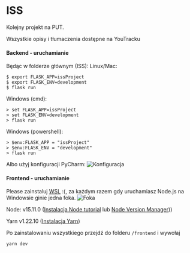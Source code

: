 # ISS
Kolejny projekt na PUT. 

Wszystkie opisy i tłumaczenia dostępne na YouTracku

#### Backend - uruchamianie

Będąc w folderze głównym (ISS):
Linux/Mac:
```
$ export FLASK_APP=issProject
$ export FLASK_ENV=development
$ flask run
```
Windows (cmd):
```
> set FLASK_APP=issProject
> set FLASK_ENV=development
> flask run
```
Windows (powershell):
```
> $env:FLASK_APP = "issProject"
> $env:FLASK_ENV = "development"
> flask run
```

Albo użyj konfiguracji PyCharm:
![Konfiguracja](https://i.ibb.co/C8MQFTP/conf.png)

#### Frontend - uruchamianie
Please zainstaluj [WSL](https://www.windowscentral.com/install-windows-subsystem-linux-windows-10) :(, za każdym razem gdy uruchamiasz Node.js na Windowsie ginie jedna foka.
![Foka](https://i.pinimg.com/originals/df/eb/5a/dfeb5a442a78652da010c25a29630494.jpg)

Node: v15.11.0 ([Instalacja Node tutorial](https://www.digitalocean.com/community/tutorials/how-to-install-node-js-on-ubuntu-18-04) lub [Node Version Manager](https://github.com/nvm-sh/nvm)))

Yarn v1.22.10 ([Instalacja Yarn](https://classic.yarnpkg.com/en/docs/install/#debian-stable))

Po zainstalowaniu wszystkiego przejdź do folderu `/frontend` i wywołaj 
```
yarn dev
```